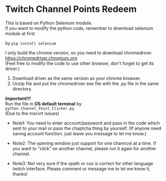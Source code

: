 # Twitch Channel Points Redeem
This is based on Python Selenium module.  
If you want to modify the python code, remember to download selenium module at first  
  
by ```pip install selenium```  

I only build the chrome version, so you need to download chromedriver.  
https://chromedriver.chromium.org  
(Feel free to modify the code to use other browser, don't forget to get its driver.)

1. Download driver as the same version as your chrome browser.  
2. Unzip file and put the chromedriver exe file with the .py file in the same directory.  

***Important!!!***  
Run the file in **OS default terminal** by  
`python Channel_Point_Clicker.py`  
(Due to the mscvrt issues)  

* Note1: You need to enter account/password and pass in the code which sent to your mail or pass the chaptcha thing by yourself. (If anyone need saving account function, just leave you message to let me know.)

* Note2: The opening window just support for one channcel at a time. If you want to "click" on another channel, please run it again for another channel.

* Note3: Not very sure if the xpath or css is correct for other language twitch interface. Please comment or message me to let me know it, thanks!